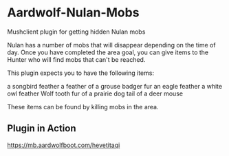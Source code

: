 # Aardwolf-Nulan-Mobs

Mushclient plugin for getting hidden Nulan mobs

Nulan has a number of mobs that will disappear depending on the time of day.  Once you have completed the area goal, you can give items to the Hunter who will find mobs that can't be reached.

This plugin expects you to have the following items:

a songbird feather
a feather of a grouse
badger fur
an eagle feather
a white owl feather
Wolf tooth
fur of a prairie dog
tail of a deer mouse

These items can be found by killing mobs in the area.

## Plugin in Action

https://mb.aardwolfboot.com/hevetitaqi

